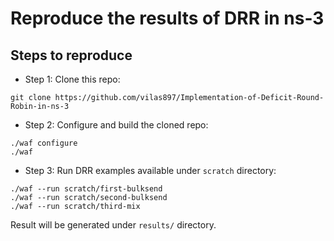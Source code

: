 # Reproduce the results of DRR in ns-3

## Steps to reproduce

* Step 1: Clone this repo:

``git clone https://github.com/vilas897/Implementation-of-Deficit-Round-Robin-in-ns-3``

* Step 2: Configure and build the cloned repo:

```
./waf configure
./waf
```

* Step 3: Run DRR examples available under ``scratch`` directory:

```
./waf --run scratch/first-bulksend
./waf --run scratch/second-bulksend
./waf --run scratch/third-mix
```

Result will be generated under ``results/`` directory.
